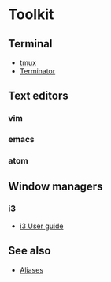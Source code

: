 # Toolkit
## Terminal
* [tmux](setup/tmux)
* [Terminator](https://gnometerminator.blogspot.de/p/introduction.html)

## Text editors
### vim

### emacs

### atom

## Window managers
### i3
* [i3 User guide](https://i3wm.org/docs/userguide.html)

## See also
* [Aliases](setup/aliases)
